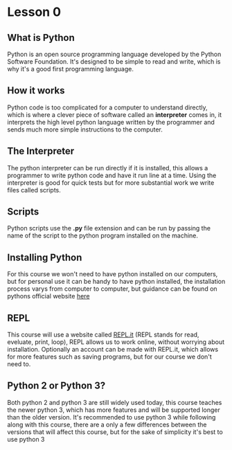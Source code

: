# Lesson 0

## What is Python

Python is an open source programming language developed by the Python Software Foundation.
It's designed to be simple to read and write, which is why it's a good first programming language.

## How it works

Python code is too complicated for a computer to understand directly, which is
where a clever piece of software called an **interpreter** comes in, it
interprets the high level python language written by the programmer and
sends much more simple instructions to the computer.

## The Interpreter

The python interpreter can be run directly if it is installed, this allows a
programmer to write python code and have it run line at a time. Using the
interpreter is good for quick tests but for more substantial work we write files
called scripts.

## Scripts

Python scripts use the **.py** file extension and can be run by passing the name
of the script to the python program installed on the machine.

## Installing Python

For this course we won't need to have python installed on our computers, but for
personal use it can be handy to have python installed, the installation process
varys from computer to computer, but guidance can be found on pythons official
website [here](https://www.python.org/about/gettingstarted/)

## REPL

This course will use a website called [REPL.it](https://repl.it/languages/python3)
(REPL stands for read, eveluate, print, loop), REPL allows us to work online,
without worrying about installation. Optionally an account can be made with
REPL.it, which allows for more features such as saving programs, but for our
course we don't need to.

## Python 2 or Python 3?

Both python 2 and python 3 are still widely used today, this course teaches the
newer python 3, which has more features and will be supported longer than the
older version.
It's recommended to use python 3 while following along with this course, there
are a only a few differences between the versions that will affect this course,
but for the sake of simplicity it's best to use python 3